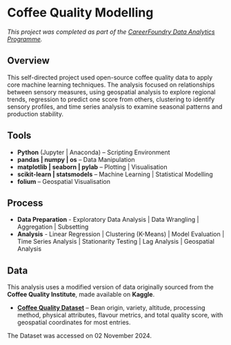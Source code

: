 # Coffee Quality Modelling
*This project was completed as part of the [CareerFoundry Data Analytics Programme](https://careerfoundry.com/en/courses/become-a-data-analyst/).*

## Overview
This self-directed project used open-source coffee quality data to apply core machine learning techniques. The analysis focused on relationships between sensory measures, using geospatial analysis to explore regional trends, regression to predict one score from others, clustering to identify sensory profiles, and time series analysis to examine seasonal patterns and production stability.

## Tools
- **Python** (Jupyter | Anaconda) – Scripting Environment
- **pandas | numpy | os** – Data Manipulation
- **matplotlib | seaborn | pylab** – Plotting | Visualisation
- **scikit-learn | statsmodels** – Machine Learning | Statistical Modelling
- **folium** – Geospatial Visualisation
<!--- **Tableau** – Dashboard Design-->

## Process
- **Data Preparation** - Exploratory Data Analysis | Data Wrangling | Aggregation | Subsetting
- **Analysis** - Linear Regression | Clustering (K-Means) | Model Evaluation | Time Series Analysis | Stationarity Testing | Lag Analysis | Geospatial Analysis
<!-- - Visualisation | Dashboard Design-->

## Data
This analysis uses a modified version of data originally sourced from the **Coffee Quality Institute**, made available on **Kaggle**.

- [**Coffee Quality Dataset**](https://www.kaggle.com/datasets/adampq/coffee-quality-with-locations-of-origin/data) – Bean origin, variety, altitude, processing method, physical attributes, flavour metrics, and total quality score, with geospatial coordinates for most entries.
    
The Dataset was accessed on 02 November 2024.

<!--## links
- **Tableau Dashboard**

## Key Questions
1. Which countries produce the best coffee?  
2. Can certain measures be used to predict the scores of others?  
3. Is there a higher demand for coffee with better quality scores?

## Key Insights

## Key Recommendations

## Takeaways
### Successes
The project successfully explored relationships between sensory quality measures and revealed patterns in global coffee scoring through geospatial, predictive, and clustering techniques. It demonstrated that certain metrics can be used to predict others with reasonable accuracy and provided a practical opportunity to apply regression, clustering, and time series methods to open-source data.

### Challenges
The dataset lacked the granularity required to assess consumer demand relative to quality scores. This limited the ability to explore market dynamics and highlighted the importance of defining analytical objectives and data requirements clearly at the start of a project.

### Way Forward
Future iterations should focus on sourcing a dataset that includes pricing, volumes sold, or export trends to better assess demand. Additionally, experimenting with alternative modelling techniques may improve predictions for less correlated attributes. A revised Tableau dashboard is planned to enhance visual storytelling and consolidate key insights from the notebooks into an interactive format.
